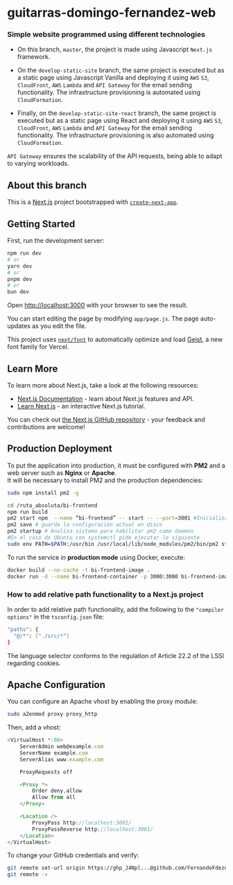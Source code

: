 # guitarras-domingo-fernandez-web

### Simple website programmed using different technologies

- On this branch, `master`, the project is made using Javascript `Next.js` framework.

- On the `develop-static-site` branch, the same project is executed but as a static page using Javascript Vanilla and deploying it using `AWS` `S3`, `CloudFront`, `AWS` `Lambda` and `API Gateway` for the email sending functionality. The infrastructure provisioning is automated using `CloudFormation`.

- Finally, on the `develop-static-site-react` branch, the same project is executed but as a static page using React and deploying it using `AWS` `S3`, `CloudFront`, `AWS` `Lambda`  and `API Gateway` for the email sending functionality. The infrastructure provisioning is also automated using `CloudFormation`.

`API Gateway` ensures the scalability of the API requests, being able to adapt to varying workloads.

## About this branch

This is a [Next.js](https://nextjs.org) project bootstrapped with [`create-next-app`](https://github.com/vercel/next.js/tree/canary/packages/create-next-app).

## Getting Started

First, run the development server:

```bash
npm run dev
# or
yarn dev
# or
pnpm dev
# or
bun dev
```

Open [http://localhost:3000](http://localhost:3000) with your browser to see the result.

You can start editing the page by modifying `app/page.js`. The page auto-updates as you edit the file.

This project uses [`next/font`](https://nextjs.org/docs/app/building-your-application/optimizing/fonts) to automatically optimize and load [Geist](https://vercel.com/font), a new font family for Vercel.

## Learn More

To learn more about Next.js, take a look at the following resources:

- [Next.js Documentation](https://nextjs.org/docs) - learn about Next.js features and API.
- [Learn Next.js](https://nextjs.org/learn) - an interactive Next.js tutorial.

You can check out [the Next.js GitHub repository](https://github.com/vercel/next.js) - your feedback and contributions are welcome!

## Production Deployment

To put the application into production, it must be configured with **PM2** and a web server such as **Nginx** or **Apache**.  
It will be necessary to install PM2 and the production dependencies:

```bash
sudo npm install pm2 -g

cd /ruta_absoluta/bi-frontend
npm run build
pm2 start npm  --name “bi-frontend” -- start -- --port=3001 #Inicializa hilo con pm2 escuchando al puerto 3001
pm2 save # guarda la configuración actual en disco
pm2 startup # Analiza sistema para habilitar pm2 como daemon
#En el caso de Ubuntu con systemctl pide ejecutar lo siguiente
sudo env PATH=$PATH:/usr/bin /usr/local/lib/node_modules/pm2/bin/pm2 startup systemd -u ubuntu --hp /home/ubuntu
```

To run the service in **production mode** using Docker, execute:

```bash
docker build --no-cache -t bi-frontend-image .
docker run -d --name bi-frontend-container -p 3000:3000 bi-frontend-image
```


### How to add relative path functionality to a Next.js project

In order to add relative path functionality, add the following to the `"compiler options"` in the `tsconfig.json` file:

```bash
"paths": {
  "@/*": ["./src/*"]
}
```

The language selector conforms to the regulation of Article 22.2 of the LSSI regarding cookies.

## Apache Configuration

You can configure an Apache vhost by enabling the proxy module:

```bash
sudo a2enmod proxy proxy_http
```

Then, add a vhost:

```typescript
<VirtualHost *:80>
    ServerAdmin web@example.com
    ServerName example.com
    ServerAlias www.example.com 

    ProxyRequests off

    <Proxy *>
        Order deny,allow
        Allow from all
    </Proxy>

    <Location />
        ProxyPass http://localhost:3001/
        ProxyPassReverse http://localhost:3001/
    </Location>
</VirtualHost>
```

To change your GitHub credentials and verify:
```bash
git remote set-url origin https://ghp_J4Npl...@github.com/FernandoFdezdC/guitarras-domingo-fernandez-web.git
git remote -v
```